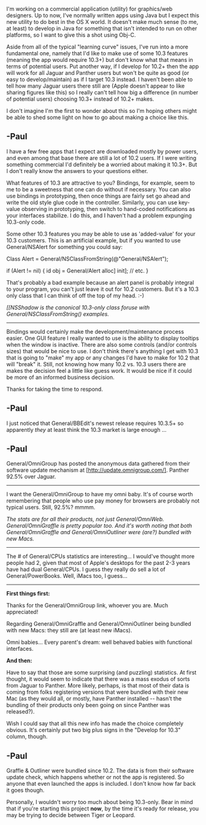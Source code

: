 I'm working on a commercial application (utility) for graphics/web designers. Up to now, I've normally written apps using Java but I expect this new utility to do best in the OS X world. It doesn't make much sense (to me, at least) to develop in Java for something that isn't intended to run on other platforms, so I want to give this a shot using Obj-C. 

Aside from all of the typical "learning curve" issues, I've run into a more fundamental one, namely that I'd like to make use of some 10.3 features (meaning the app would require 10.3+) but don't know what that means in terms of potential users. Put another way, if I develop for 10.2+ then the app will work for all Jaguar and Panther users but won't be quite as good (or easy to develop/maintain) as if I target 10.3 instead. I haven't been able to tell how many Jaguar users there still are (Apple doesn't appear to like sharing figures like this) so I really can't tell how big a difference (in number of potential users) choosing 10.3+ instead of 10.2+ makes.

I don't imagine I'm the first to wonder about this so I'm hoping others might be able to shed some light on how to go about making a choice like this.

-Paul
----

I have a few free apps that I expect are downloaded mostly by power users, and even among that base there are still a lot of 10.2 users.  If I were writing something commercial I'd definitely be a worried about making it 10.3+.  But I don't really know the answers to your questions either.

What features of 10.3 are attractive to you?  Bindings, for example, seem to me to be a sweetness that one can do without if necessary.  You can also use bindings in prototyping, then once things are fairly set go ahead and write the old style glue code in the controller.  Similarly, you can use key-value observing in prototyping, then switch to hand-coded notifications as your interfaces stabilize.  I do this, and I haven't had a problem expunging 10.3-only code.

Some other 10.3 features you may be able to use as 'added-value' for your 10.3 customers.  This is an artificial example, but if you wanted to use     General/NSAlert for something you could say:

    
Class Alert = General/NSClassFromString(@"General/NSAlert");

if (Alert != nil)
{
   id obj = General/Alert alloc] init]; // etc.
}


That's probably a bad example because an alert panel is probably integral to your program, you can't just leave it out for 10.2 customers.  But it's a 10.3 only class that I can think of off the top of my head. :-)

*[[NSShadow is the canonical 10.3-only class foruse with General/NSClassFromString() examples.*

----

Bindings would certainly make the development/maintenance process easier. One GUI feature I really wanted to use is the ability to display tooltips when the window is inactive. There are also some controls (and/or controls sizes) that would be nice to use. I don't think there's anything I get with 10.3 that is going to "make" my app or any changes I'd have to make for 10.2 that will "break" it. Still, not knowing how many 10.2 vs. 10.3 users there are makes the decision feel a little like guess work. It would be nice if it could be more of an informed business decision.

Thanks for taking the time to respond.

-Paul
----
I just noticed that General/BBEdit's newest release requires 10.3.5+ so apparently *they* at least think the 10.3 market is large enough ...

-Paul
----

General/OmniGroup has posted the anonymous data gathered from their software update mechanism at  [http://update.omnigroup.com/]. Panther 92.5% over Jaguar.

----

I want the General/OmniGroup to have my omni baby.  It's of course worth remembering that people who use pay money for browsers are probably not typical users.  Still, 92.5%?  mmmm.

*The stats are for all their products, not just General/OmniWeb. General/OmniGraffle is pretty popular too. And it's worth noting that both General/OmniGraffle and General/OmniOutliner were (are?) bundled with new Macs.*

----

The # of General/CPUs statistics are interesting... I would've thought more people had 2, given that most of Apple's desktops for the past 2-3 years have had dual General/CPUs. I guess they really do sell a lot of General/PowerBooks. Well, iMacs too, I guess...

----
**First things first:**

Thanks for the General/OmniGroup link, whoever you are. Much appreciated!

Regarding General/OmniGraffle and General/OmniOutliner being bundled with new Macs: they still are (at least new iMacs).

Omni babies... Every parent's dream: well behaved babies with functional interfaces.

**And then:**

Have to say that those are some surprising (and puzzling) statistics. At first thought, it would seem to indicate that there was a mass exodus of sorts from Jaguar to Panther. More likely, perhaps, is that most of their data is coming from folks registering versions that were bundled with their new Mac (as they would all, or mostly, have Panther installed -- hasn't the bundling of their products only been going on since Panther was released?). 

Wish I could say that all this new info has made the choice completely obvious. It's certainly put two big plus signs in the "Develop for 10.3" column, though.

-Paul
----

Graffle & Outliner were bundled since 10.2. The data is from their software update check, which happens whether or not the app is registered. So anyone that even launched the apps is included. I don't know how far back it goes though.

Personally, I wouldn't worry too much about being 10.3-only. Bear in mind that if you're starting this project **now**, by the time it's ready for release, you may be trying to decide between Tiger or Leopard.